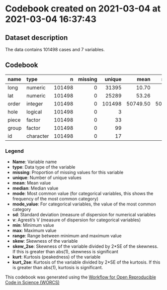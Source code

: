 Codebook created on 2021-03-04 at 2021-03-04 16:37:43
================

## Dataset description

The data contains 101498 cases and 7 variables.

## Codebook

| name  | type      |      n | missing | unique |     mean |   median |      mode | mode\_value |       sd |    v |   min |       max |     range |   skew | skew\_2se |   kurt | kurt\_2se |
| :---- | :-------- | -----: | ------: | -----: | -------: | -------: | --------: | :---------- | -------: | ---: | ----: | --------: | --------: | -----: | --------: | -----: | --------: |
| long  | numeric   | 101498 |       0 |  31395 |    10.70 |    10.46 |     10.46 |             |     2.32 |      |  5.87 |     15.04 |      9.17 |   0.01 |      0.88 | \-1.33 |   \-43.37 |
| lat   | numeric   | 101498 |       0 |  25289 |    53.26 |    54.06 |     54.06 |             |     1.92 |      | 47.27 |     55.06 |      7.79 | \-1.72 |  \-112.14 |   1.89 |     61.40 |
| order | integer   | 101498 |       0 | 101498 | 50749.50 | 50749.50 |  50749.50 |             | 29300.09 |      |  1.00 | 101498.00 | 101497.00 |   0.00 |      0.00 | \-1.20 |   \-39.02 |
| hole  | logical   | 101498 |       0 |      3 |          |          | 101077.00 | FALSE       |          | 0.01 |       |           |           |        |           |        |           |
| piece | factor    | 101498 |       0 |     33 |          |          |  74755.00 | 1           |          | 0.44 |       |           |           |        |           |        |           |
| group | factor    | 101498 |       0 |     99 |          |          |  21618.00 | MV.1        |          | 0.89 |       |           |           |        |           |        |           |
| id    | character | 101498 |       0 |     17 |          |          |  35058.00 | MV          |          | 0.78 |       |           |           |        |           |        |           |

### Legend

  - **Name**: Variable name
  - **type**: Data type of the variable
  - **missing**: Proportion of missing values for this variable
  - **unique**: Number of unique values
  - **mean**: Mean value
  - **median**: Median value
  - **mode**: Most common value (for categorical variables, this shows
    the frequency of the most common category)
  - **mode\_value**: For categorical variables, the value of the most
    common category
  - **sd**: Standard deviation (measure of dispersion for numerical
    variables
  - **v**: Agresti’s V (measure of dispersion for categorical variables)
  - **min**: Minimum value
  - **max**: Maximum value
  - **range**: Range between minimum and maximum value
  - **skew**: Skewness of the variable
  - **skew\_2se**: Skewness of the variable divided by 2\*SE of the
    skewness. If this is greater than abs(1), skewness is significant
  - **kurt**: Kurtosis (peakedness) of the variable
  - **kurt\_2se**: Kurtosis of the variable divided by 2\*SE of the
    kurtosis. If this is greater than abs(1), kurtosis is significant.

This codebook was generated using the [Workflow for Open Reproducible
Code in Science (WORCS)](https://osf.io/zcvbs/)
